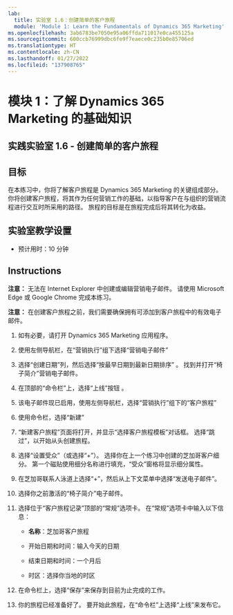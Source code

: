 ```yaml
---
lab:
  title: 实验室 1.6：创建简单的客户旅程
  module: 'Module 1: Learn the Fundamentals of Dynamics 365 Marketing'
ms.openlocfilehash: 3ab6783be7050e95a06ffda711017e0ca455125a
ms.sourcegitcommit: 600ccb76999dbc6fe9f7eaece0c235b0e85706ed
ms.translationtype: HT
ms.contentlocale: zh-CN
ms.lasthandoff: 01/27/2022
ms.locfileid: "137908765"
---
```

<a name="module-1-learn-the-fundamentals-of-dynamics-365-marketing"></a>模块 1：了解 Dynamics 365 Marketing 的基础知识
========================

## <a name="practice-lab-16---create-a-simple-customer-journey"></a>实践实验室 1.6 - 创建简单的客户旅程

## <a name="objectives"></a>目标

在本练习中，你将了解客户旅程是 Dynamics 365 Marketing 的关键组成部分。 你将创建客户旅程，将其作为任何营销工作的基础，以指导客户在与组织的营销流程进行交互时所采用的路径。 旅程的目标是在旅程完成后将其转化为收益。

## <a name="lab-setup"></a>实验室教学设置

  - 预计用时：10 分钟

## <a name="instructions"></a>Instructions

**注意：** 无法在 Internet Explorer 中创建或编辑营销电子邮件。 请使用 Microsoft Edge 或 Google Chrome 完成本练习。

**注意：** 在创建客户旅程之前，我们需要确保拥有可添加到客户旅程中的有效电子邮件。 

1. 如有必要，请打开 Dynamics 365 Marketing 应用程序。 

2. 使用左侧导航栏，在“营销执行”组下选择“营销电子邮件”

3. 选择“创建日期”列，然后选择“按最早日期到最新日期排序” 。 找到并打开“椅子简介”营销电子邮件。 

4. 在顶部的“命令栏”上，选择“上线”按钮 。 

5. 该电子邮件现已启用，使用左侧导航栏，选择“营销执行”组下的“客户旅程”

6. 使用命令栏，选择“新建” 

7. “新建客户旅程”页面将打开，并显示“选择客户旅程模板”对话框。 选择“跳过”，以开始从头创建旅程。

8. 选择“设置受众”（或选择“+”）。  选择你在上一个练习中创建的芝加哥客户细分。 第一个磁贴使用细分名称进行填充，“受众”窗格将显示细分属性。

9. 在芝加哥联系人泳道上选择“+”，然后从上下文菜单中选择“发送电子邮件”。 

10. 选择你之前激活的“椅子简介”电子邮件。 

11. 选择位于“客户旅程记录”顶部的“常规”选项卡。 在“常规”选项卡中输入以下信息：

    - **名称**：芝加哥客户旅程

    - 开始日期和时间：输入今天的日期

    - 结束日期和时间：一个月后

    - 时区：选择你当地的时区 

12. 在命令栏上，选择“保存”来保存到目前为止完成的工作。

13. 你的旅程已经准备好了。 要开始此旅程，在“命令栏”上选择“上线”来发布它。
